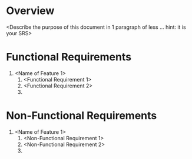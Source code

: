 # Overview 
 
<Describe the purpose of this document in 1 paragraph of less … hint: it is your SRS> 
 
# Functional Requirements 
 
1. <Name of Feature 1> 
   1.	<Functional Requirement 1> 
   2.	<Functional Requirement 2> 
   3.	<And so on> 
 
# Non-Functional Requirements 
 
1. <Name of Feature 1> 
   1.	<Non-Functional Requirement 1> 
   2.	<Non-Functional Requirement 2> 
   3.	<And so on> 
